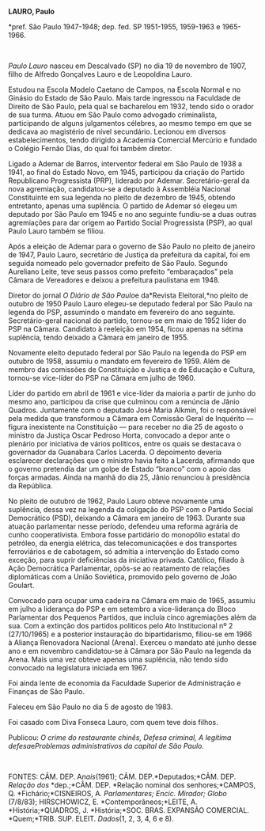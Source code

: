 **LAURO, Paulo**

\*pref. São Paulo 1947-1948; dep. fed. SP 1951-1955, 1959-1963 e
1965-1966.

 

*Paulo Lauro* nasceu em Descalvado (SP) no dia 19 de novembro de 1907,
filho de Alfredo Gonçalves Lauro e de Leopoldina Lauro.

Estudou na Escola Modelo Caetano de Campos, na Escola Normal e no
Ginásio do Estado de São Paulo. Mais tarde ingressou na Faculdade de
Direito de São Paulo, pela qual se bacharelou em 1932, tendo sido o
orador de sua turma. Atuou em São Paulo como advogado criminalista,
participando de alguns julgamentos célebres, ao mesmo tempo em que se
dedicava ao magistério de nível secundário. Lecionou em diversos
estabelecimentos, tendo dirigido a Academia Comercial Mercúrio e fundado
o Colégio Fernão Dias, do qual foi também diretor.

Ligado a Ademar de Barros, interventor federal em São Paulo de 1938 a
1941, ao final do Estado Novo, em 1945, participou da criação do Partido
Republicano Progressista (PRP), liderado por Ademar. Secretário-geral da
nova agremiação, candidatou-se a deputado à Assembléia Nacional
Constituinte em sua legenda no pleito de dezembro de 1945, obtendo
entretanto, apenas uma suplência. O partido de Ademar só elegeu um
deputado por São Paulo em 1945 e no ano seguinte fundiu-se a duas outras
agremiações para dar origem ao Partido Social Progressista (PSP), ao
qual Paulo Lauro também se filiou.

Após a eleição de Ademar para o governo de São Paulo no pleito de
janeiro de 1947, Paulo Lauro, secretário de Justiça da prefeitura da
capital, foi em seguida nomeado pelo governador prefeito de São Paulo.
Segundo Aureliano Leite, teve seus passos como prefeito “embaraçados”
pela Câmara de Vereadores e deixou a prefeitura paulistana em 1948.

Diretor do jornal *O* *Diário de São Paulo*e da*Revista Eleitoral,*no
pleito de outubro de 1950 Paulo Lauro elegeu-se deputado federal por São
Paulo na legenda do PSP, assumindo o mandato em fevereiro do ano
seguinte. Secretário-geral nacional do partido, tornou-se em maio de
1952 líder do PSP na Câmara. Candidato à reeleição em 1954, ficou apenas
na sétima suplência, tendo deixado a Câmara em janeiro de 1955.

Novamente eleito deputado federal por São Paulo na legenda do PSP em
outubro de 1958, assumiu o mandato em fevereiro de 1959. Além de membro
das comissões de Constituição e Justiça e de Educação e Cultura,
tornou-se vice-líder do PSP na Câmara em julho de 1960.

Líder do partido em abril de 1961 e vice-líder da maioria a partir de
junho do mesmo ano, participou da crise que culminou com a renúncia de
Jânio Quadros. Juntamente com o deputado José Maria Alkmin, foi o
responsável pela medida que transformou a Câmara em Comissão Geral de
Inquérito — figura inexistente na Constituição — para receber no dia 25
de agosto o ministro da Justiça Oscar Pedroso Horta, convocado a depor
ante o plenário por iniciativa de vários políticos, entre os quais se
destacava o governador da Guanabara Carlos Lacerda. O depoimento deveria
esclarecer declarações que o ministro havia feito a Lacerda, afirmando
que o governo pretendia dar um golpe de Estado “branco” com o apoio das
forças armadas. Ainda na manhã do dia 25, Jânio renunciou à presidência
da República.

No pleito de outubro de 1962, Paulo Lauro obteve novamente uma
suplência, dessa vez na legenda da coligação do PSP com o Partido Social
Democrático (PSD), deixando a Câmara em janeiro de 1963. Durante sua
atuação parlamentar nesse período, defendeu uma reforma agrária de cunho
cooperativista. Embora fosse partidário do monopólio estatal do
petróleo, da energia elétrica, das telecomunicações e dos transportes
ferroviários e de cabotagem, só admitia a intervenção do Estado como
exceção, para suprir deficiências da iniciativa privada. Católico,
filiado à Ação Democrática Parlamentar, opôs-se ao reatamento de
relações diplomáticas com a União Soviética, promovido pelo governo de
João Goulart.

Convocado para ocupar uma cadeira na Câmara em maio de 1965, assumiu em
julho a liderança do PSP e em setembro a vice-liderança do Bloco
Parlamentar dos Pequenos Partidos, que incluía cinco agremiações além da
sua. Com a extinção dos partidos políticos pelo Ato Institucional nº 2
(27/10/1965) e a posterior instauração do bipartidarismo, filiou-se em
1966 à Aliança Renovadora Nacional (Arena). Exerceu o mandato até junho
desse ano e em novembro candidatou-se à Câmara por São Paulo na legenda
da Arena. Mais uma vez obteve apenas uma suplência, não tendo sido
convocado na legislatura iniciada em 1967.

Foi ainda lente de economia da Faculdade Superior de Administração e
Finanças de São Paulo.

Faleceu em São Paulo no dia 5 de agosto de 1983.

Foi casado com Diva Fonseca Lauro, com quem teve dois filhos.

Publicou: *O crime do restaurante chinês,* *Defesa criminal, A legítima
defesa*e*Problemas administrativos da capital de São Paulo.*

 

FONTES: CÂM. DEP. A*nais*(1961); CÂM. DEP.*Deputados;*CÂM. DEP. *Relação
dos* *dep.;*CÂM. DEP. *Relação nominal dos senhores;*CAMPOS, Q.
*Fichário;*CISNEIROS, A. *Parlamentares; Encic. Mirador; Globo*
(7/8/83); HIRSCHOWICZ, E. *Contemporâneos;*LEITE, A. *História;*QUADROS,
J. *História;*SOC. BRAS. EXPANSÃO COMERCIAL. *Quem;*TRIB. SUP. ELEIT.
*Dados*(1, 2, 3, 4, 6 e 8).

 
